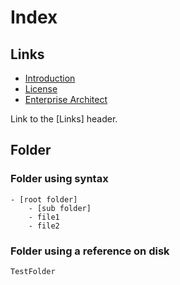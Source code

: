 ﻿# Index

## Links
- [Introduction](Introduction.md)
- [License](License.md)
- [Enterprise Architect](EnterpriseArchitect.md)

Link to the [Links] header.

## Folder
### Folder using syntax
```folder
- [root folder]
	- [sub folder]
	- file1
	- file2
```
### Folder using a reference on disk
```folder-from-disk
TestFolder
```